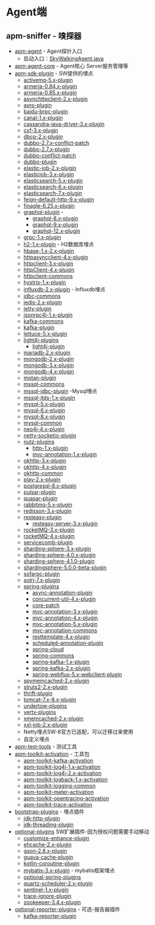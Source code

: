 # Agent端

apm-sniffer - 嗅探器
-
- [apm-agent](apm-agent) - Agent探针入口
  - 启动入口：[SkyWalkingAgent.java](apm-agent%2Fsrc%2Fmain%2Fjava%2Forg%2Fapache%2Fskywalking%2Fapm%2Fagent%2FSkyWalkingAgent.java)
- [apm-agent-core](apm-agent-core) - Agent核心 Server服务管理等
- [apm-sdk-plugin](apm-sdk-plugin) - SW提供的埋点
  - [activemq-5.x-plugin](apm-sdk-plugin%2Factivemq-5.x-plugin)
  - [armeria-0.84.x-plugin](apm-sdk-plugin%2Farmeria-0.84.x-plugin)
  - [armeria-0.85.x-plugin](apm-sdk-plugin%2Farmeria-0.85.x-plugin)
  - [asynchttpclient-2.x-plugin](apm-sdk-plugin%2Fasynchttpclient-2.x-plugin)
  - [avro-plugin](apm-sdk-plugin%2Favro-plugin)
  - [baidu-brpc-plugin](apm-sdk-plugin%2Fbaidu-brpc-plugin)
  - [canal-1.x-plugin](apm-sdk-plugin%2Fcanal-1.x-plugin)
  - [cassandra-java-driver-3.x-plugin](apm-sdk-plugin%2Fcassandra-java-driver-3.x-plugin)
  - [cxf-3.x-plugin](apm-sdk-plugin%2Fcxf-3.x-plugin)
  - [dbcp-2.x-plugin](apm-sdk-plugin%2Fdbcp-2.x-plugin)
  - [dubbo-2.7.x-conflict-patch](apm-sdk-plugin%2Fdubbo-2.7.x-conflict-patch)
  - [dubbo-2.7.x-plugin](apm-sdk-plugin%2Fdubbo-2.7.x-plugin)
  - [dubbo-conflict-patch](apm-sdk-plugin%2Fdubbo-conflict-patch)
  - [dubbo-plugin](apm-sdk-plugin%2Fdubbo-plugin)
  - [elastic-job-2.x-plugin](apm-sdk-plugin%2Felastic-job-2.x-plugin)
  - [elasticjob-3.x-plugin](apm-sdk-plugin%2Felasticjob-3.x-plugin)
  - [elasticsearch-5.x-plugin](apm-sdk-plugin%2Felasticsearch-5.x-plugin)
  - [elasticsearch-6.x-plugin](apm-sdk-plugin%2Felasticsearch-6.x-plugin)
  - [elasticsearch-7.x-plugin](apm-sdk-plugin%2Felasticsearch-7.x-plugin)
  - [feign-default-http-9.x-plugin](apm-sdk-plugin%2Ffeign-default-http-9.x-plugin)
  - [finagle-6.25.x-plugin](apm-sdk-plugin%2Ffinagle-6.25.x-plugin)
  - [graphql-plugin](apm-sdk-plugin%2Fgraphql-plugin) - 
    - [graphql-8.x-plugin](apm-sdk-plugin%2Fgraphql-plugin%2Fgraphql-8.x-plugin)
    - [graphql-9.x-plugin](apm-sdk-plugin%2Fgraphql-plugin%2Fgraphql-9.x-plugin)
    - [graphql-12.x-plugin](apm-sdk-plugin%2Fgraphql-plugin%2Fgraphql-12.x-plugin)
  - [grpc-1.x-plugin](apm-sdk-plugin%2Fgrpc-1.x-plugin)
  - [h2-1.x-plugin](apm-sdk-plugin%2Fh2-1.x-plugin) - H2数据库埋点
  - [hbase-1.x-2.x-plugin](apm-sdk-plugin%2Fhbase-1.x-2.x-plugin)
  - [httpasyncclient-4.x-plugin](apm-sdk-plugin%2Fhttpasyncclient-4.x-plugin)
  - [httpclient-3.x-plugin](apm-sdk-plugin%2Fhttpclient-3.x-plugin)
  - [httpClient-4.x-plugin](apm-sdk-plugin%2FhttpClient-4.x-plugin)
  - [httpclient-commons](apm-sdk-plugin%2Fhttpclient-commons)
  - [hystrix-1.x-plugin](apm-sdk-plugin%2Fhystrix-1.x-plugin)
  - [influxdb-2.x-plugin](apm-sdk-plugin%2Finfluxdb-2.x-plugin) - Influxdb埋点
  - [jdbc-commons](apm-sdk-plugin%2Fjdbc-commons)
  - [jedis-2.x-plugin](apm-sdk-plugin%2Fjedis-2.x-plugin)
  - [jetty-plugin](apm-sdk-plugin%2Fjetty-plugin)
  - [jsonrpc4j-1.x-plugin](apm-sdk-plugin%2Fjsonrpc4j-1.x-plugin)
  - [kafka-commons](apm-sdk-plugin%2Fkafka-commons)
  - [kafka-plugin](apm-sdk-plugin%2Fkafka-plugin)
  - [lettuce-5.x-plugin](apm-sdk-plugin%2Flettuce-5.x-plugin)
  - [light4j-plugins](apm-sdk-plugin%2Flight4j-plugins)
    - [light4j-plugin](apm-sdk-plugin%2Flight4j-plugins%2Flight4j-plugin)
  - [mariadb-2.x-plugin](apm-sdk-plugin%2Fmariadb-2.x-plugin)
  - [mongodb-2.x-plugin](apm-sdk-plugin%2Fmongodb-2.x-plugin)
  - [mongodb-3.x-plugin](apm-sdk-plugin%2Fmongodb-3.x-plugin)
  - [mongodb-4.x-plugin](apm-sdk-plugin%2Fmongodb-4.x-plugin)
  - [motan-plugin](apm-sdk-plugin%2Fmotan-plugin)
  - [mssql-commons](apm-sdk-plugin%2Fmssql-commons)
  - [mssql-jdbc-plugin](apm-sdk-plugin%2Fmssql-jdbc-plugin) -Mysql埋点
  - [mssql-jtds-1.x-plugin](apm-sdk-plugin%2Fmssql-jtds-1.x-plugin)
  - [mysql-5.x-plugin](apm-sdk-plugin%2Fmysql-5.x-plugin)
  - [mysql-6.x-plugin](apm-sdk-plugin%2Fmysql-6.x-plugin)
  - [mysql-8.x-plugin](apm-sdk-plugin%2Fmysql-8.x-plugin)
  - [mysql-common](apm-sdk-plugin%2Fmysql-common)
  - [neo4j-4.x-plugin](apm-sdk-plugin%2Fneo4j-4.x-plugin)
  - [netty-socketio-plugin](apm-sdk-plugin%2Fnetty-socketio-plugin)
  - [nutz-plugins](apm-sdk-plugin%2Fnutz-plugins)
    - [http-1.x-plugin](apm-sdk-plugin%2Fnutz-plugins%2Fhttp-1.x-plugin)
    - [mvc-annotation-1.x-plugin](apm-sdk-plugin%2Fnutz-plugins%2Fmvc-annotation-1.x-plugin)
  - [okhttp-3.x-plugin](apm-sdk-plugin%2Fokhttp-3.x-plugin)
  - [okhttp-4.x-plugin](apm-sdk-plugin%2Fokhttp-4.x-plugin)
  - [okhttp-common](apm-sdk-plugin%2Fokhttp-common)
  - [play-2.x-plugin](apm-sdk-plugin%2Fplay-2.x-plugin)
  - [postgresql-8.x-plugin](apm-sdk-plugin%2Fpostgresql-8.x-plugin)
  - [pulsar-plugin](apm-sdk-plugin%2Fpulsar-plugin)
  - [quasar-plugin](apm-sdk-plugin%2Fquasar-plugin)
  - [rabbitmq-5.x-plugin](apm-sdk-plugin%2Frabbitmq-5.x-plugin)
  - [redisson-3.x-plugin](apm-sdk-plugin%2Fredisson-3.x-plugin)
  - [resteasy-plugin](apm-sdk-plugin%2Fresteasy-plugin)
    - [resteasy-server-3.x-plugin](apm-sdk-plugin%2Fresteasy-plugin%2Fresteasy-server-3.x-plugin)
  - [rocketMQ-3.x-plugin](apm-sdk-plugin%2FrocketMQ-3.x-plugin)
  - [rocketMQ-4.x-plugin](apm-sdk-plugin%2FrocketMQ-4.x-plugin)
  - [servicecomb-plugin](apm-sdk-plugin%2Fservicecomb-plugin)
  - [sharding-sphere-3.x-plugin](apm-sdk-plugin%2Fsharding-sphere-3.x-plugin)
  - [sharding-sphere-4.0.x-plugin](apm-sdk-plugin%2Fsharding-sphere-4.0.x-plugin)
  - [sharding-sphere-4.1.0-plugin](apm-sdk-plugin%2Fsharding-sphere-4.1.0-plugin)
  - [shardingsphere-5.0.0-beta-plugin](apm-sdk-plugin%2Fshardingsphere-5.0.0-beta-plugin)
  - [sofarpc-plugin](apm-sdk-plugin%2Fsofarpc-plugin)
  - [solrj-7.x-plugin](apm-sdk-plugin%2Fsolrj-7.x-plugin)
  - [spring-plugins](apm-sdk-plugin%2Fspring-plugins)
    - [async-annotation-plugin](apm-sdk-plugin%2Fspring-plugins%2Fasync-annotation-plugin)
    - [concurrent-util-4.x-plugin](apm-sdk-plugin%2Fspring-plugins%2Fconcurrent-util-4.x-plugin)
    - [core-patch](apm-sdk-plugin%2Fspring-plugins%2Fcore-patch)
    - [mvc-annotation-3.x-plugin](apm-sdk-plugin%2Fspring-plugins%2Fmvc-annotation-3.x-plugin)
    - [mvc-annotation-4.x-plugin](apm-sdk-plugin%2Fspring-plugins%2Fmvc-annotation-4.x-plugin)
    - [mvc-annotation-5.x-plugin](apm-sdk-plugin%2Fspring-plugins%2Fmvc-annotation-5.x-plugin)
    - [mvc-annotation-commons](apm-sdk-plugin%2Fspring-plugins%2Fmvc-annotation-commons)
    - [resttemplate-4.x-plugin](apm-sdk-plugin%2Fspring-plugins%2Fresttemplate-4.x-plugin)
    - [scheduled-annotation-plugin](apm-sdk-plugin%2Fspring-plugins%2Fscheduled-annotation-plugin)
    - [spring-cloud](apm-sdk-plugin%2Fspring-plugins%2Fspring-cloud)
    - [spring-commons](apm-sdk-plugin%2Fspring-plugins%2Fspring-commons)
    - [spring-kafka-1.x-plugin](apm-sdk-plugin%2Fspring-plugins%2Fspring-kafka-1.x-plugin)
    - [spring-kafka-2.x-plugin](apm-sdk-plugin%2Fspring-plugins%2Fspring-kafka-2.x-plugin)
    - [spring-webflux-5.x-webclient-plugin](apm-sdk-plugin%2Fspring-plugins%2Fspring-webflux-5.x-webclient-plugin)
  - [spymemcached-2.x-plugin](apm-sdk-plugin%2Fspymemcached-2.x-plugin)
  - [struts2-2.x-plugin](apm-sdk-plugin%2Fstruts2-2.x-plugin)
  - [thrift-plugin](apm-sdk-plugin%2Fthrift-plugin)
  - [tomcat-7.x-8.x-plugin](apm-sdk-plugin%2Ftomcat-7.x-8.x-plugin)
  - [undertow-plugins](apm-sdk-plugin%2Fundertow-plugins)
  - [vertx-plugins](apm-sdk-plugin%2Fvertx-plugins)
  - [xmemcached-2.x-plugin](apm-sdk-plugin%2Fxmemcached-2.x-plugin)
  - [xxl-job-2.x-plugin](apm-sdk-plugin%2Fxxl-job-2.x-plugin)
  - Netty埋点SW-8官方已适配，可以迁移过来使用
  - 自定义埋点
- [apm-test-tools](apm-test-tools) - 测试工具
- [apm-toolkit-activation](apm-toolkit-activation) - 工具包
  - [apm-toolkit-kafka-activation](apm-toolkit-activation%2Fapm-toolkit-kafka-activation)
  - [apm-toolkit-log4j-1.x-activation](apm-toolkit-activation%2Fapm-toolkit-log4j-1.x-activation)
  - [apm-toolkit-log4j-2.x-activation](apm-toolkit-activation%2Fapm-toolkit-log4j-2.x-activation)
  - [apm-toolkit-logback-1.x-activation](apm-toolkit-activation%2Fapm-toolkit-logback-1.x-activation)
  - [apm-toolkit-logging-common](apm-toolkit-activation%2Fapm-toolkit-logging-common)
  - [apm-toolkit-meter-activation](apm-toolkit-activation%2Fapm-toolkit-meter-activation)
  - [apm-toolkit-opentracing-activation](apm-toolkit-activation%2Fapm-toolkit-opentracing-activation)
  - [apm-toolkit-trace-activation](apm-toolkit-activation%2Fapm-toolkit-trace-activation)
- [bootstrap-plugins](bootstrap-plugins) - 埋点插件
  - [jdk-http-plugin](bootstrap-plugins%2Fjdk-http-plugin)
  - [jdk-threading-plugin](bootstrap-plugins%2Fjdk-threading-plugin)
- [optional-plugins](optional-plugins) SW扩展插件-因为授权问题需要手动移动
  - [customize-enhance-plugin](optional-plugins%2Fcustomize-enhance-plugin)
  - [ehcache-2.x-plugin](optional-plugins%2Fehcache-2.x-plugin)
  - [gson-2.8.x-plugin](optional-plugins%2Fgson-2.8.x-plugin)
  - [guava-cache-plugin](optional-plugins%2Fguava-cache-plugin)
  - [kotlin-coroutine-plugin](optional-plugins%2Fkotlin-coroutine-plugin)
  - [mybatis-3.x-plugin](optional-plugins%2Fmybatis-3.x-plugin) - mybatis框架埋点
  - [optional-spring-plugins](optional-plugins%2Foptional-spring-plugins)
  - [quartz-scheduler-2.x-plugin](optional-plugins%2Fquartz-scheduler-2.x-plugin)
  - [sentinel-1.x-plugin](optional-plugins%2Fsentinel-1.x-plugin)
  - [trace-ignore-plugin](optional-plugins%2Ftrace-ignore-plugin)
  - [zookeeper-3.4.x-plugin](optional-plugins%2Fzookeeper-3.4.x-plugin)
- [optional-reporter-plugins](optional-reporter-plugins) - 可选-报告器插件
  - [kafka-reporter-plugin](optional-reporter-plugins%2Fkafka-reporter-plugin)